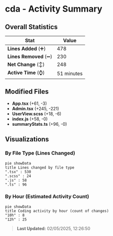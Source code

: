 # cda - Activity Summary 

## Overall Statistics

| Stat                   | Value                                                             |
| ---------------------- | ----------------------------------------------------------------- |
| **Lines Added** (➕)   | 478                                          |
| **Lines Removed** (➖) | 230                                        |
| **Net Change** (↕)    | 248                |
| **Active Time** (⌚)   | 51 minutes |


## Modified Files
- **App.tsx** (+61, -3)
- **Admin.tsx** (+245, -221)
- **UserView.scss** (+18, -6)
- **index.js** (+58, -0)
- **summaryStats.ts** (+96, -0)

## Visualizations

### By File Type (Lines Changed)

```mermaid
pie showData
title Lines changed by file type
".tsx" : 530
".scss" : 24
".js" : 58
".ts" : 96
```

### By Hour (Estimated Activity Count)

```mermaid
pie showData
title Coding activity by hour (count of changes)
"10h" : 8
"12h" : 25
```


> **Last Updated:** 02/05/2025, 12:26:50